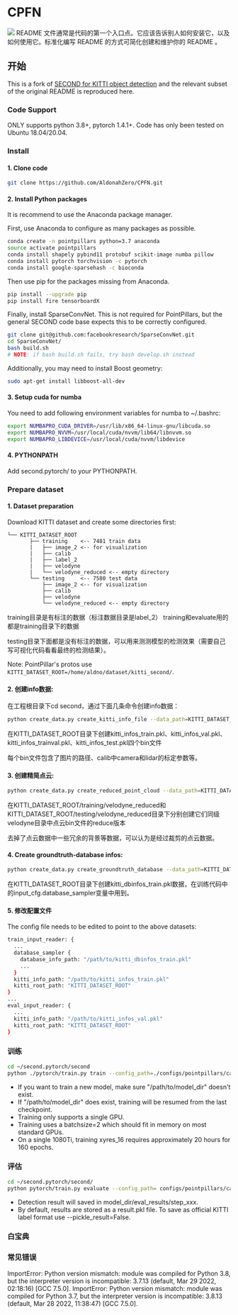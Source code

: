 # CPFN
[![](https://img.shields.io/badge/%E4%B8%BB%E9%A1%B5-ITcyx%2FChineseREADME-orange)](https://gitee.com/ITcyx/ChineseREADME)
README 文件通常是代码的第一个入口点。它应该告诉别人如何安装它，以及如何使用它。标准化编写 README 的方式可简化创建和维护你的 README 。

## 开始

This is a fork of [SECOND for KITTI object detection](https://github.com/traveller59/second.pytorch) and the relevant
subset of the original README is reproduced here.

### Code Support

ONLY supports python 3.8+, pytorch 1.4.1+. Code has only been tested on Ubuntu 18.04/20.04.

### Install

#### 1. Clone code

```bash
git clone https://github.com/AldonahZero/CPFN.git
```

#### 2. Install Python packages

It is recommend to use the Anaconda package manager.

First, use Anaconda to configure as many packages as possible.
```bash
conda create -n pointpillars python=3.7 anaconda
source activate pointpillars
conda install shapely pybind11 protobuf scikit-image numba pillow
conda install pytorch torchvision -c pytorch
conda install google-sparsehash -c bioconda
```

Then use pip for the packages missing from Anaconda.
```bash
pip install --upgrade pip
pip install fire tensorboardX
```

Finally, install SparseConvNet. This is not required for PointPillars, but the general SECOND code base expects this
to be correctly configured. 
```bash
git clone git@github.com:facebookresearch/SparseConvNet.git
cd SparseConvNet/
bash build.sh
# NOTE: if bash build.sh fails, try bash develop.sh instead
```

Additionally, you may need to install Boost geometry:

```bash
sudo apt-get install libboost-all-dev
```


#### 3. Setup cuda for numba

You need to add following environment variables for numba to ~/.bashrc:

```bash
export NUMBAPRO_CUDA_DRIVER=/usr/lib/x86_64-linux-gnu/libcuda.so
export NUMBAPRO_NVVM=/usr/local/cuda/nvvm/lib64/libnvvm.so
export NUMBAPRO_LIBDEVICE=/usr/local/cuda/nvvm/libdevice
```

#### 4. PYTHONPATH

Add second.pytorch/ to your PYTHONPATH.

### Prepare dataset

#### 1. Dataset preparation

Download KITTI dataset and create some directories first:

```plain
└── KITTI_DATASET_ROOT
       ├── training    <-- 7481 train data
       |   ├── image_2 <-- for visualization
       |   ├── calib
       |   ├── label_2
       |   ├── velodyne
       |   └── velodyne_reduced <-- empty directory
       └── testing     <-- 7580 test data
           ├── image_2 <-- for visualization
           ├── calib
           ├── velodyne
           └── velodyne_reduced <-- empty directory
```


training目录是有标注的数据（标注数据目录是label_2） training和evaluate用的都是training目录下的数据

testing目录下面都是没有标注的数据，可以用来测测模型的检测效果（需要自己写可视化代码看看最终的检测结果）。

Note: PointPillar's protos use ```KITTI_DATASET_ROOT=/home/aldno/dataset/kitti_second/```.


#### 2. 创建info数据:

在工程根目录下cd second，通过下面几条命令创建info数据：

```bash
python create_data.py create_kitti_info_file --data_path=KITTI_DATASET_ROOT
```

在KITTI_DATASET_ROOT目录下创建kitti_infos_train.pkl、kitti_infos_val.pkl、kitti_infos_trainval.pkl、kitti_infos_test.pkl四个bin文件

每个bin文件包含了图片的路径、calib中camera和lidar的标定参数等。
#### 3. 创建精简点云:

```bash
python create_data.py create_reduced_point_cloud --data_path=KITTI_DATASET_ROOT
```

在KITTI_DATASET_ROOT/training/velodyne_reduced和KITTI_DATASET_ROOT/testing/velodyne_reduced目录下分别创建它们同级velodyne目录中点云bin文件的reduce版本

去掉了点云数据中一些冗余的背景等数据，可以认为是经过裁剪的点云数据。


#### 4. Create groundtruth-database infos:

```bash
python create_data.py create_groundtruth_database --data_path=KITTI_DATASET_ROOT
```

在KITTI_DATASET_ROOT目录下创建kitti_dbinfos_train.pkl数据，在训练代码中的input_cfg.database_sampler变量中用到。

#### 5. 修改配置文件

The config file needs to be edited to point to the above datasets:

```bash
train_input_reader: {
  ...
  database_sampler {
    database_info_path: "/path/to/kitti_dbinfos_train.pkl"
    ...
  }
  kitti_info_path: "/path/to/kitti_infos_train.pkl"
  kitti_root_path: "KITTI_DATASET_ROOT"
}
...
eval_input_reader: {
  ...
  kitti_info_path: "/path/to/kitti_infos_val.pkl"
  kitti_root_path: "KITTI_DATASET_ROOT"
}
```


### 训练

```bash
cd ~/second.pytorch/second
python ./pytorch/train.py train --config_path=./configs/pointpillars/car/xyres_16.proto --model_dir=/path/to/model_dir
```

* If you want to train a new model, make sure "/path/to/model_dir" doesn't exist.
* If "/path/to/model_dir" does exist, training will be resumed from the last checkpoint.
* Training only supports a single GPU. 
* Training uses a batchsize=2 which should fit in memory on most standard GPUs.
* On a single 1080Ti, training xyres_16 requires approximately 20 hours for 160 epochs.


### 评估


```bash
cd ~/second.pytorch/second/
python pytorch/train.py evaluate --config_path= configs/pointpillars/car/xyres_16.proto --model_dir=/path/to/model_dir
```

* Detection result will saved in model_dir/eval_results/step_xxx.
* By default, results are stored as a result.pkl file. To save as official KITTI label format use --pickle_result=False.

### 白宝典



### 常见错误
ImportError: Python version mismatch: module was compiled for Python 3.8, but the interpreter version is incompatible: 3.7.13 (default, Mar 29 2022, 02:18:16) 
[GCC 7.5.0].
ImportError: Python version mismatch: module was compiled for Python 3.7, but the interpreter version is incompatible: 3.8.13 (default, Mar 28 2022, 11:38:47) 
[GCC 7.5.0].
